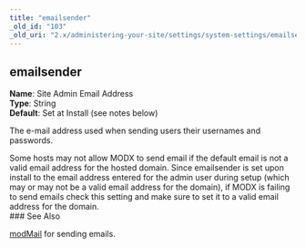 ```yaml
---
title: "emailsender"
_old_id: "103"
_old_uri: "2.x/administering-your-site/settings/system-settings/emailsender"
---
```


 emailsender 
-------------

 **Name**: Site Admin Email Address   
**Type**: String   
**Default**: Set at Install (see notes below)

 The e-mail address used when sending users their usernames and passwords.

<div class="note"> Some hosts may not allow MODX to send email if the default email is not a valid email address for the hosted domain. Since emailsender is set upon install to the email address entered for the admin user during setup (which may or may not be a valid email address for the domain), if MODX is failing to send emails check this setting and make sure to set it to a valid email address for the domain. </div>###  See Also 

 [modMail](/revolution/2.x/developing-in-modx/advanced-development/modx-services/modmail) for sending emails.
